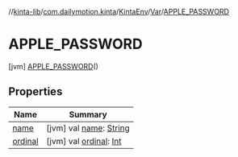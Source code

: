 //[kinta-lib](../../../../../index.md)/[com.dailymotion.kinta](../../../index.md)/[KintaEnv](../../index.md)/[Var](../index.md)/[APPLE_PASSWORD](index.md)



# APPLE_PASSWORD  
 [jvm] [APPLE_PASSWORD](index.md)()  
   


## Properties  
  
|  Name |  Summary | 
|---|---|
| <a name="com.dailymotion.kinta/KintaEnv.Var.APPLE_PASSWORD/name/#/PointingToDeclaration/"></a>[name](name.md)| <a name="com.dailymotion.kinta/KintaEnv.Var.APPLE_PASSWORD/name/#/PointingToDeclaration/"></a> [jvm] val [name](name.md): [String](https://kotlinlang.org/api/latest/jvm/stdlib/kotlin/-string/index.html)   <br>|
| <a name="com.dailymotion.kinta/KintaEnv.Var.APPLE_PASSWORD/ordinal/#/PointingToDeclaration/"></a>[ordinal](ordinal.md)| <a name="com.dailymotion.kinta/KintaEnv.Var.APPLE_PASSWORD/ordinal/#/PointingToDeclaration/"></a> [jvm] val [ordinal](ordinal.md): [Int](https://kotlinlang.org/api/latest/jvm/stdlib/kotlin/-int/index.html)   <br>|

